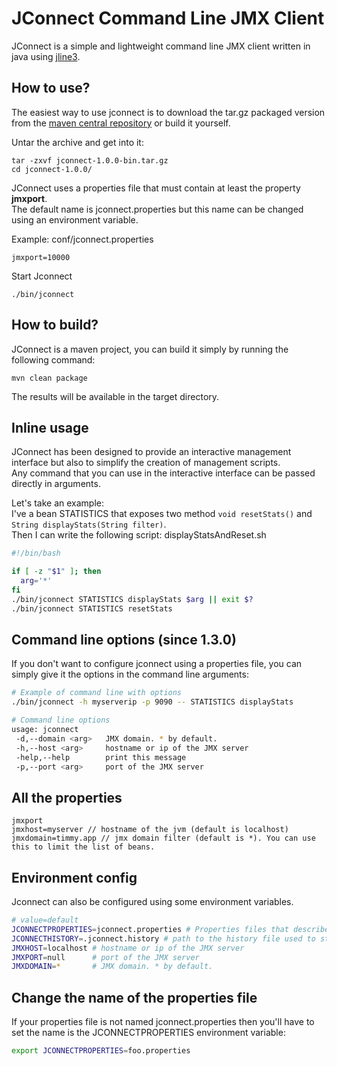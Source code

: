 # JConnect Command Line JMX Client

JConnect is a simple and lightweight command line JMX client written in java using [jline3](https://github.com/jline/jline3).

## How to use?

The easiest way to use jconnect is to download the tar.gz packaged version from the [maven central repository](https://oss.sonatype.org/service/local/artifact/maven/redirect?r=comgithubtimmy80-1001&g=com.github.timmy80&a=jconnect&v=LATEST&e=tar.gz&c=bin) or build it yourself.

Untar the archive and get into it:
```
tar -zxvf jconnect-1.0.0-bin.tar.gz
cd jconnect-1.0.0/
```

JConnect uses a properties file that must contain at least the property **jmxport**.  
The default name is jconnect.properties but this name can be changed using an environment variable.

Example: conf/jconnect.properties

```
jmxport=10000
```

Start Jconnect

```
./bin/jconnect
```

## How to build?

JConnect is a maven project, you can build it simply by running the following command:
```
mvn clean package
```

The results will be available in the target directory.

## Inline usage

JConnect has been designed to provide an interactive management interface but also to simplify the creation of management scripts.  
Any command that you can use in the interactive interface can be passed directly in arguments.  

Let's take an example:  
I've a bean STATISTICS that exposes two method `void resetStats()` and `String displayStats(String filter)`.  
Then I can write the following script:
displayStatsAndReset.sh

```bash
#!/bin/bash

if [ -z "$1" ]; then
  arg='*'
fi
./bin/jconnect STATISTICS displayStats $arg || exit $?
./bin/jconnect STATISTICS resetStats
```

## Command line options (since 1.3.0)

If you don't want to configure jconnect using a properties file, you can simply give it the options in the command line arguments:

```bash
# Example of command line with options
./bin/jconnect -h myserverip -p 9090 -- STATISTICS displayStats
```

```bash
# Command line options
usage: jconnect
 -d,--domain <arg>   JMX domain. * by default.
 -h,--host <arg>     hostname or ip of the JMX server
 -help,--help        print this message
 -p,--port <arg>     port of the JMX server
 ```

## All the properties

```
jmxport
jmxhost=myserver // hostname of the jvm (default is localhost)
jmxdomain=timmy.app // jmx domain filter (default is *). You can use this to limit the list of beans.
```

## Environment config

Jconnect can also be configured using some environment variables.

```bash
# value=default 
JCONNECTPROPERTIES=jconnect.properties # Properties files that describes host, port, domain... to use
JCONNECTHISTORY=.jconnect.history # path to the history file used to store jconnect command line history
JMXHOST=localhost # hostname or ip of the JMX server
JMXPORT=null      # port of the JMX server
JMXDOMAIN=*       # JMX domain. * by default.

```

## Change the name of the properties file

If your properties file is not named jconnect.properties then you'll have to set the name is the JCONNECTPROPERTIES environment variable:

```bash
export JCONNECTPROPERTIES=foo.properties
```
